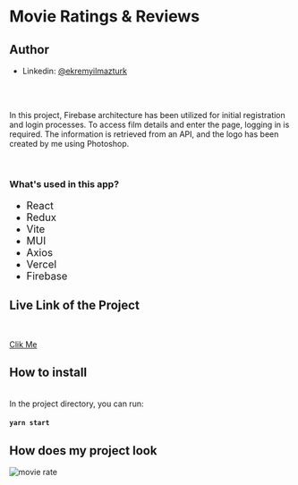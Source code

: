 <h1>Movie Ratings & Reviews</h1>


## Author
- Linkedin: [@ekremyilmazturk](https://www.linkedin.com/in/ekrem-yilmazturk/)

<br>
<br>

<p> In this project, Firebase architecture has been utilized for initial registration and login processes. To access film details and enter the page, logging in is required. The information is retrieved from an API, and the logo has been created by me using Photoshop. </p>

<br>

<h3>What's used in this app?</h3>
<ul style="font-size: 18px;">
  <li>React</li>
  <li>Redux</li>
  <li>Vite</li>
  <li>MUI</li>
  <li>Axios</li>
  <li>Vercel</li>
  <li>Firebase</li>
</ul>


<h2>Live Link of the Project</h2>

<br>

[Clik Me](https://movies-rating-reviews-react.vercel.app/)


 
<h2>How to install</h2>


<br>
In the project directory, you can run:

#### `yarn start`

<h2>How does my project look</h2>

![movie rate](https://github.com/ekrem18/ekrem18/assets/130497212/6fe9fa66-b17f-43df-97c9-c5e21e480c4d)
